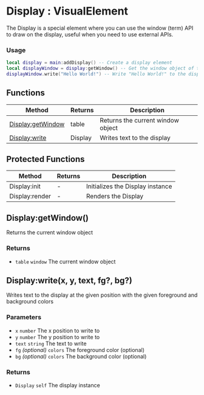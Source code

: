 # Display : VisualElement
The Display is a special element where you can use the window (term) API to draw on the display, useful when you need to use external APIs.

### Usage
 ```lua
local display = main:addDisplay() -- Create a display element
local displayWindow = display:getWindow() -- Get the window object of the display
displayWindow.write("Hello World!") -- Write "Hello World!" to the display
```


## Functions

|Method|Returns|Description|
|---|---|---|
|[Display:getWindow](#display-getwindow)|table|Returns the current window object
|[Display:write](#display-write)|Display|Writes text to the display


## Protected Functions

|Method|Returns|Description|
|---|---|---|
|Display:init|-|Initializes the Display instance
|Display:render|-|Renders the Display

## Display:getWindow()
Returns the current window object

### Returns
* `table` `window` The current window object

## Display:write(x, y, text, fg?, bg?)
Writes text to the display at the given position with the given foreground and background colors

### Parameters
* `x` `number` The x position to write to
* `y` `number` The y position to write to
* `text` `string` The text to write
* `fg` *(optional)* `colors` The foreground color (optional)
* `bg` *(optional)* `colors` The background color (optional)

### Returns
* `Display` `self` The display instance


